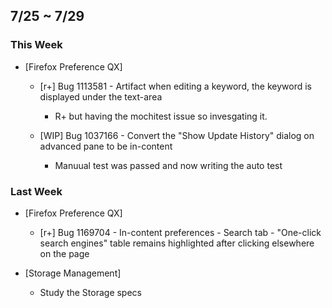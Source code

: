 ## 7/25 ~ 7/29 ##

### This Week ###

* [Firefox Preference QX]
  - [r+] Bug 1113581 - Artifact when editing a keyword, the keyword is displayed under the text-area
    - R+ but having the mochitest issue so invesgating it.

  - [WIP] Bug 1037166 - Convert the "Show Update History" dialog on advanced pane to be in-content
    - Manuual test was passed and now writing the auto test

### Last Week ###

* [Firefox Preference QX]
  - [r+] Bug 1169704 - In-content preferences - Search tab - "One-click search engines" table remains highlighted after clicking elsewhere on the page

* [Storage Management]
  - Study the Storage specs